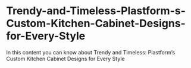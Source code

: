 # Trendy-and-Timeless-Plastform-s-Custom-Kitchen-Cabinet-Designs-for-Every-Style
In this content you can know about Trendy and Timeless: Plastform’s Custom Kitchen Cabinet Designs for Every Style
